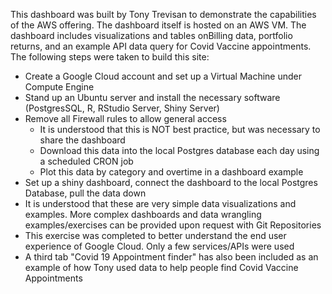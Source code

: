 This dashboard was built by Tony Trevisan to demonstrate the capabilities of the AWS offering. The dashboard itself is hosted on an AWS VM. The dashboard includes visualizations and tables onBilling data, portfolio returns, and an example API data query for Covid Vaccine appointments. The following steps were taken to build this site:
* Create a Google Cloud account and set up a Virtual Machine under Compute Engine
* Stand up an Ubuntu server and install the necessary software (PostgresSQL, R, RStudio Server, Shiny Server)
* Remove all Firewall rules to allow general access
  * It is understood that this is NOT best practice, but was necessary to share the dashboard
  * Download this data into the local Postgres database each day using a scheduled CRON job
  * Plot this data by category and overtime in a dashboard example
* Set up a shiny dashboard, connect the dashboard to the local Postgres Database, pull the data down
* It is understood that these are very simple data visualizations and examples. More complex dashboards and data wrangling examples/exercises can be provided upon request with Git Repositories
* This exercise was completed to better understand the end user experience of Google Cloud. Only a few services/APIs were used
* A third tab "Covid 19 Appointment finder" has also been included as an example of how Tony used data to help people find Covid Vaccine Appointments